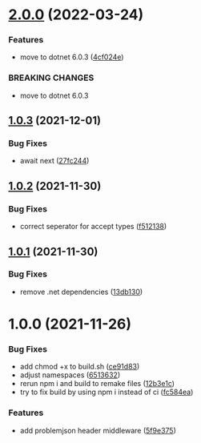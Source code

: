 # [2.0.0](https://github.com/informatievlaanderen/problemjson-header-middleware/compare/v1.0.3...v2.0.0) (2022-03-24)


### Features

* move to dotnet 6.0.3 ([4cf024e](https://github.com/informatievlaanderen/problemjson-header-middleware/commit/4cf024eced1833886f1dbd482bdcfeb0b6bd21a0))


### BREAKING CHANGES

* move to dotnet 6.0.3

## [1.0.3](https://github.com/informatievlaanderen/problemjson-header-middleware/compare/v1.0.2...v1.0.3) (2021-12-01)


### Bug Fixes

* await next ([27fc244](https://github.com/informatievlaanderen/problemjson-header-middleware/commit/27fc2448d541c6921df532dbb80a1ea10946f76a))

## [1.0.2](https://github.com/informatievlaanderen/problemjson-header-middleware/compare/v1.0.1...v1.0.2) (2021-11-30)


### Bug Fixes

* correct seperator for accept types ([f512138](https://github.com/informatievlaanderen/problemjson-header-middleware/commit/f512138cc4a325af438f7f4ecd35585dd92992f9))

## [1.0.1](https://github.com/informatievlaanderen/problemjson-header-middleware/compare/v1.0.0...v1.0.1) (2021-11-30)


### Bug Fixes

* remove .net dependencies ([13db130](https://github.com/informatievlaanderen/problemjson-header-middleware/commit/13db130490b1d40331a982298d9649cb68d2f230))

# 1.0.0 (2021-11-26)


### Bug Fixes

* add chmod +x to build.sh ([ce91d83](https://github.com/informatievlaanderen/problemjson-header-middleware/commit/ce91d835a263949d585dc8c553caaf079d8d4984))
* adjust namespaces ([6513632](https://github.com/informatievlaanderen/problemjson-header-middleware/commit/65136325ed7fbc2e90e2bfcb028e707d69f15a00))
* rerun npm i and build to remake files ([12b3e1c](https://github.com/informatievlaanderen/problemjson-header-middleware/commit/12b3e1c1fe40d872a6540b77c720dd27339f1a8e))
* try to fix build by using npm i instead of ci ([fc584ea](https://github.com/informatievlaanderen/problemjson-header-middleware/commit/fc584ea654260023ea79d263a026642df7ad8606))


### Features

* add problemjson header middleware ([5f9e375](https://github.com/informatievlaanderen/problemjson-header-middleware/commit/5f9e3753094907070eddc024e3d93e4d53af245a))
